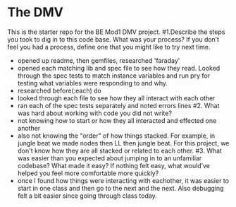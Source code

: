 # The DMV

This is the starter repo for the BE Mod1 DMV project.
#1.Describe the steps you took to dig in to this code base. What was your process? If you don’t feel you had a process, define one that you might like to try next time.
  - opened up readme, then gemfiles, researched 'faraday'
  - opened each matching lib and spec file to see how they read. Looked through the spec tests to match instance variables and run pry for testing what variables were responding to and why.
  - researched before(:each) do
  - looked through each file to see how they all interact with each other 
  -  ran each of the spec tests separately and noted errors lines
#2. What was hard about working with code you did not write?
  - not knowing how to start or how they all interacted and effected one another
  - also not knowing the "order" of how things stacked. For example, in jungle beat we made nodes then LL then jungle beat. For this project, we don't know how they are all stacked or related to each other. 
#3. What was easier than you expected about jumping in to an unfamiliar codebase? What made it easy? If nothing felt easy, what would’ve helped you feel more comfortable more quickly?
- once I found how things were interacting with eachother, it was easier to start in one class and then go to the next and the next. Also debugging felt a bit easier since going through class today.
